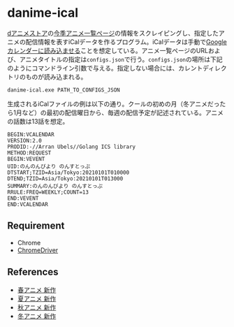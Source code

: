 # danime-ical

[dアニメストア](https://anime.dmkt-sp.jp)の[今季アニメ一覧ページ](https://anime.dmkt-sp.jp/animestore/CF/spring)の情報をスクレイピングし、指定したアニメの配信情報を表すiCalデータを作るプログラム。iCalデータは手動で[Googleカレンダーに読み込ませる](https://support.google.com/calendar/answer/37118)ことを想定している。アニメ一覧ページのURLおよび、アニメタイトルの指定は`configs.json`で行う。`configs.json`の場所は下記のようにコマンドライン引数で与える。指定しない場合には、カレントディレクトリのものが読み込まれる。

`danime-ical.exe PATH_TO_CONFIGS_JSON`

生成されるiCalファイルの例は以下の通り。クールの初めの月（冬アニメだったら1月など）の最初の配信曜日から、毎週の配信予定が記述されている。アニメの話数は13話を想定。

``` ics
BEGIN:VCALENDAR
VERSION:2.0
PRODID:-//Arran Ubels//Golang ICS library 
METHOD:REQUEST
BEGIN:VEVENT
UID:のんのんびより のんすとっぷ
DTSTART;TZID=Asia/Tokyo:20210101T010000
DTEND;TZID=Asia/Tokyo:20210101T013000
SUMMARY:のんのんびより のんすとっぷ
RRULE:FREQ=WEEKLY;COUNT=13
END:VEVENT
END:VCALENDAR
```
## Requirement
- Chrome
- [ChromeDriver](https://chromedriver.chromium.org/)

## References
- [春アニメ 新作](https://anime.dmkt-sp.jp/animestore/CF/spring)
- [夏アニメ 新作](https://anime.dmkt-sp.jp/animestore/CF/summer)
- [秋アニメ 新作](https://anime.dmkt-sp.jp/animestore/CF/fall)
- [冬アニメ 新作](https://anime.dmkt-sp.jp/animestore/CF/winter)

